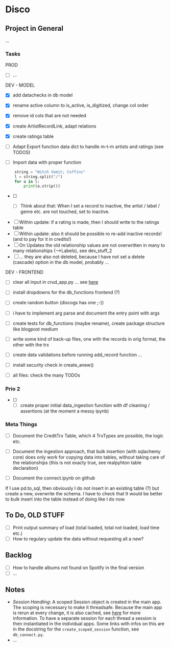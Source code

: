 # Disco

## Project in General

...

### Tasks

PROD

- [ ] ...

DEV - MODEL

- [x] add datachecks in db model
- [x] rename active column to is_active, is_digitized, change col order
- [x] remove id cols that are not needed
- [x] create ArtistRecordLink, adapt relations
- [x] create ratings table

- [ ] Adapt Export function data dict to handle m-t-m artists and ratings (see TODOS)
- [ ] Import data with proper function

``` python
    string = "Witch Vomit; Coffins"
    l = string.split("/")
    for a in l:
        print(a.strip())
```

- [ ] - [ ] Think about that: When I set a record to inactive, the artist / label / genre etc. are not touched, set to inactive.



- [ ] Within update: if a rating is made, then I should write to the ratings table
- [ ] Within update:  also it should be possible ro re-add inactive records! (and to pay for it in credits!)
- [ ] On Updates the old relationship values are not overwritten in many to many relationships (-->Labels), see dev_stuff_2
- [ ] ... they are also not deleted, because I have not set a delete (cascade) option in the db model, probably ...

DEV - FRONTEND

- [ ] clear all input in crud_app.py ... see [here](https://discuss.streamlit.io/t/reset-multiselect-to-default-values-using-a-checkbox/1941)
- [ ] install dropdowns for the db_functions frontend (?)
- [ ] create random button (discogs has one ;-))

- [ ] i have to implement arg parse and document the entry point with args
- [ ] create tests for db_functions (maybe rename), create package structure like blogpost medium
- [ ] write some kind of back-up files, one with the records in orig format, the other with the trx

- [ ] create data validations before running add_record function ...
- [ ] install security check in create_anew()
- [ ] all files: check the many TODOs

### Prio 2

- [ ] - [ ] create proper initial data_ingestion function with df cleaning / assertions (at the moment a messy ipynb)

### Meta Things

- [ ] Document the CreditTrx Table, which 4 TrxTypes are possible, the logic etc.
- [ ] Document the ingestion approach, that bulk insertion (with sqlachemy core) does only work for copying data into tables, without taking care of the relationships (this is not exacty true, see realpyhton table declaration)
- [ ] Document the connect.ipynb on github


If I use pd.to_sql, then obviously I do not insert in an existing table (?) but create a new, overwrite the schema. I have to check that
It would be better to bulk insert into the table instead of doing like I do now.

## To Do, OLD STUFF

- [ ] Print output summary of load (total loaded, total not loaded, load time etc.)
- [ ] How to regulary update the data without requesting all a new?

## Backlog

- [ ] How to handle albums not found on Spotify in the final version
- [ ] ...

## Notes

- _Session Handling_: A scoped Session object is created in the main app. The scoping is necessary to make it threadsafe. Because the main app is rerun at every change, it is also cached, see [here](https://docs.streamlit.io/en/latest/caching.html#example-1-pass-a-database-connection-around) for more information. To have a separate session for each thread a session is then instantiated in the individual apps. Some links with infos on this are in the docstring for the `create_scoped_session` function, see `db_connect.py`.
- ...
  